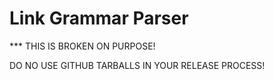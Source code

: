 Link Grammar Parser
===================
*** THIS IS BROKEN ON PURPOSE!

DO NO USE GITHUB TARBALLS IN YOUR RELEASE PROCESS!

